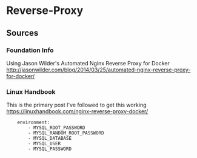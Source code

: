 # Reverse-Proxy

## Sources

### Foundation Info
Using Jason Wilder's Automated Nginx Reverse Proxy for Docker
http://jasonwilder.com/blog/2014/03/25/automated-nginx-reverse-proxy-for-docker/

### Linux Handbook 
This is the primary post I've followed to get this working
https://linuxhandbook.com/nginx-reverse-proxy-docker/



        environment:
            - MYSQL_ROOT_PASSWORD
            - MYSQL_RANDOM_ROOT_PASSWORD
            - MYSQL_DATABASE
            - MYSQL_USER
            - MYSQL_PASSWORD